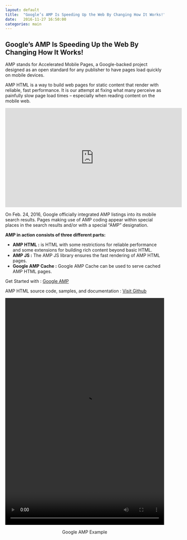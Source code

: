 ```yaml
---
layout: default
title:  "Google’s AMP Is Speeding Up the Web By Changing How It Works!"
date:   2016-11-27 16:50:00
categories: main
---
```


<h2>Google’s AMP Is Speeding Up the Web By Changing How It Works!</h2>


AMP stands for Accelerated Mobile Pages, a Google-backed project designed as an open standard for any publisher to have pages load quickly on mobile devices.

AMP HTML is a way to build web pages for static content that render with reliable, fast performance. It is our attempt at fixing what many perceive as painfully slow page load times – especially when reading content on the mobile web.


<div class="video-container"><iframe width="560" height="315" src="https://www.youtube.com/embed/WrpkFROqR0Q?rel=0&amp;showinfo=0" frameborder="0" allowfullscreen></iframe></div>


On Feb. 24, 2016, Google officially integrated AMP listings into its mobile search results. Pages making use of AMP coding appear within special places in the search results and/or with a special “AMP” designation.


<strong>AMP in action consists of three different parts:</strong>

<ul>
	<li><strong>AMP HTML :</strong> is HTML with some restrictions for reliable performance and some extensions for building rich content beyond basic HTML.</li>
	<li><strong>AMP JS :</strong> The AMP JS library ensures the fast rendering of AMP HTML pages.</li>
	<li><strong>Google AMP Cache :</strong> Google AMP Cache can be used to serve cached AMP HTML pages.</li>
</ul>


Get Started with : <a href="https://www.ampproject.org/" target="_blank">Google AMP</a>	

AMP HTML source code, samples, and documentation : <a href="https://www.github.com/ampproject/amphtml" target="_blank">Visit Github</a>

<video autoplay="" controls="" height="720" loop="" width="360" style="width: 100%;"><br>
	<source src="https://www.google.com/images/google-blog-assets/amp-phone-10062015.mp4" type="video/mp4"><br>
</video>	

<figcaption style="text-align: center; margin-top: 10px;">Google AMP Example</figcaption>

